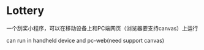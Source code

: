 Lottery
=======
一个刮奖小程序，可以在移动设备上和PC端网页（浏览器要支持canvas）上运行

can run in handheld device and pc-web(need support canvas)
